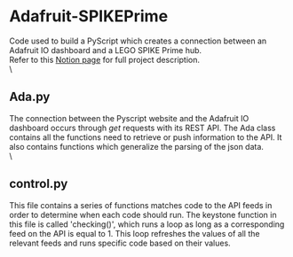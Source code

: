 # Adafruit-SPIKEPrime
Code used to build a PyScript which creates a connection between an Adafruit IO dashboard and a LEGO SPIKE Prime hub.\
Refer to this [Notion page](https://www.notion.so/LEGO-SPIKE-Prime-Adafruit-Dashboard-8705d4ed60464339a6e0c5e5dffd241f?pvs=4) for full project description.\
\
## Ada.py
The connection between the Pyscript website and the Adafruit IO dashboard occurs through _get_ requests with its REST API. The Ada class contains all the functions need to retrieve or push information to the API. It also contains functions which generalize the parsing of the json data.\
\
## control.py
This file contains a series of functions matches code to the API feeds in order to determine when each code should run. The keystone function in this file is called 'checking()', which runs a loop as long as a corresponding feed on the API is equal to 1. This loop refreshes the values of all the relevant feeds and runs specific code based on their values. 
